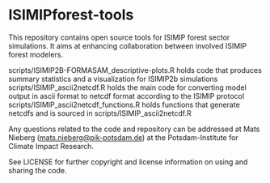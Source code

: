 # ISIMIPforest-tools
This repository contains open source tools for ISIMIP forest sector simulations. It aims at enhancing collaboration between involved ISIMIP forest modelers.

scripts/ISIMIP2B-FORMASAM_descriptive-plots.R holds code that produces summary statistics and a visualization for ISIMIP2b simulations
scripts/ISIMIP_ascii2netcdf.R holds the main code for converting model output in ascii format to netcdf format according to the ISIMIP protocol
scripts/ISIMIP_ascii2netcdf_functions.R holds functions that generate netcdfs and is sourced in scripts/ISIMIP_ascii2netcdf.R

Any questions related to the code and repository can be addressed at Mats Nieberg (mats.nieberg@pik-potsdam.de) at the Potsdam-Institute for Climate Impact Research.

See LICENSE for further copyright and license information on using and sharing the code.
